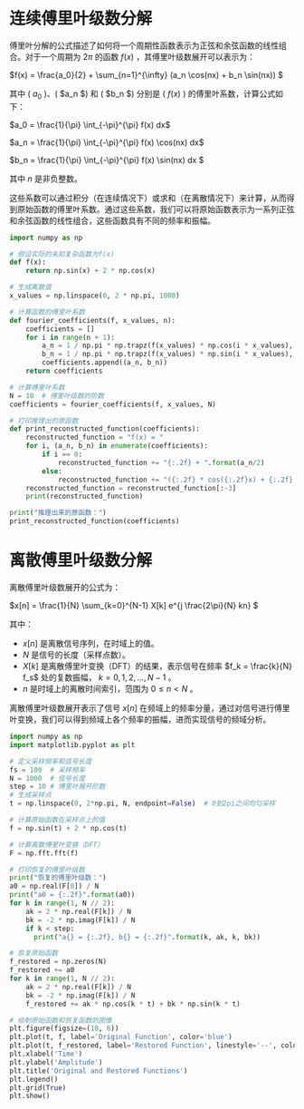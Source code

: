 # 连续傅里叶级数分解

傅里叶分解的公式描述了如何将一个周期性函数表示为正弦和余弦函数的线性组合。对于一个周期为  $2\pi$  的函数  $f(x)$ ，其傅里叶级数展开可以表示为：

 $f(x) = \frac{a_0}{2} + \sum_{n=1}^{\infty} (a_n \cos(nx) + b_n \sin(nx)) $

其中 \( $a_0$ \)、\( $a_n $\) 和 \( $b_n $\) 分别是 \( $f(x)$ \) 的傅里叶系数，计算公式如下：

 $a_0 = \frac{1}{\pi} \int_{-\pi}^{\pi} f(x) dx$ 

 $a_n = \frac{1}{\pi} \int_{-\pi}^{\pi} f(x) \cos(nx) dx$ 

 $b_n = \frac{1}{\pi} \int_{-\pi}^{\pi} f(x) \sin(nx) dx $

其中  $n$  是非负整数。

这些系数可以通过积分（在连续情况下）或求和（在离散情况下）来计算，从而得到原始函数的傅里叶系数。通过这些系数，我们可以将原始函数表示为一系列正弦和余弦函数的线性组合，这些函数具有不同的频率和振幅。

```python
import numpy as np

# 假设实际的未知复杂函数为f(x)
def f(x):
    return np.sin(x) + 2 * np.cos(x)

# 生成离散值
x_values = np.linspace(0, 2 * np.pi, 1000)

# 计算函数的傅里叶系数
def fourier_coefficients(f, x_values, n):
    coefficients = []
    for i in range(n + 1):
        a_n = 1 / np.pi * np.trapz(f(x_values) * np.cos(i * x_values), x_values)
        b_n = 1 / np.pi * np.trapz(f(x_values) * np.sin(i * x_values), x_values)
        coefficients.append((a_n, b_n))
    return coefficients

# 计算傅里叶系数
N = 10  # 傅里叶级数的阶数
coefficients = fourier_coefficients(f, x_values, N)

# 打印推理出的原函数
def print_reconstructed_function(coefficients):
    reconstructed_function = "f(x) = "
    for i, (a_n, b_n) in enumerate(coefficients):
        if i == 0:
            reconstructed_function += "{:.2f} + ".format(a_n/2)
        else:
            reconstructed_function += "({:.2f} * cos({:.2f}x) + {:.2f} * sin({:.2f}x)) + ".format(a_n, i, b_n, i)
    reconstructed_function = reconstructed_function[:-3]
    print(reconstructed_function)

print("推理出来的原函数：")
print_reconstructed_function(coefficients)
```

# 离散傅里叶级数分解

离散傅里叶级数展开的公式为：

$x[n] = \frac{1}{N} \sum_{k=0}^{N-1} X[k] e^{j \frac{2\pi}{N} kn} $

其中：
- $x[n]$ 是离散信号序列，在时域上的值。
- $N$ 是信号的长度（采样点数）。
- $X[k]$  是离散傅里叶变换（DFT）的结果，表示信号在频率 $f_k = \frac{k}{N} f_s$  处的复数振幅， $k = 0, 1, 2, ..., N-1$ 。
- $n$ 是时域上的离散时间索引，范围为  $0 \leq n < N$ 。

离散傅里叶级数展开表示了信号  $x[n]$ 在频域上的频率分量，通过对信号进行傅里叶变换，我们可以得到频域上各个频率的振幅，进而实现信号的频域分析。

```python
import numpy as np
import matplotlib.pyplot as plt

# 定义采样频率和信号长度
fs = 100  # 采样频率
N = 1000  # 信号长度
step = 10 # 傅里叶展开阶数
# 生成采样点
t = np.linspace(0, 2*np.pi, N, endpoint=False)  # 0到2pi之间均匀采样

# 计算原始函数在采样点上的值
f = np.sin(t) + 2 * np.cos(t)

# 计算离散傅里叶变换（DFT）
F = np.fft.fft(f)

# 打印恢复的傅里叶级数
print("恢复的傅里叶级数：")
a0 = np.real(F[0]) / N
print("a0 = {:.2f}".format(a0))
for k in range(1, N // 2):
    ak = 2 * np.real(F[k]) / N
    bk = -2 * np.imag(F[k]) / N
    if k < step:
      print("a{} = {:.2f}, b{} = {:.2f}".format(k, ak, k, bk))

# 恢复原始函数
f_restored = np.zeros(N)
f_restored += a0
for k in range(1, N // 2):
    ak = 2 * np.real(F[k]) / N
    bk = -2 * np.imag(F[k]) / N
    f_restored += ak * np.cos(k * t) + bk * np.sin(k * t)

# 绘制原始函数和恢复函数的图像
plt.figure(figsize=(10, 6))
plt.plot(t, f, label='Original Function', color='blue')
plt.plot(t, f_restored, label='Restored Function', linestyle='--', color='red')
plt.xlabel('Time')
plt.ylabel('Amplitude')
plt.title('Original and Restored Functions')
plt.legend()
plt.grid(True)
plt.show()

```

